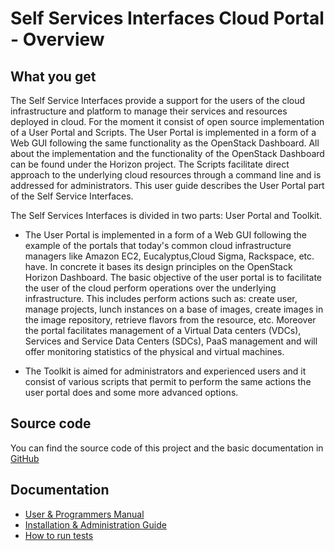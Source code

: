 # Self Services Interfaces Cloud Portal - Overview

## What you get

The Self Service Interfaces provide a support for the users of the cloud infrastructure and platform to manage their services and resources deployed in cloud. For the moment it consist of open source implementation of a User Portal and Scripts. The User Portal is implemented in a form of a Web GUI following the same functionality as the OpenStack Dashboard. All about the implementation and the functionality of the OpenStack Dashboard can be found under the Horizon project. The Scripts facilitate direct approach to the underlying cloud resources through a command line and is addressed for administrators. This user guide describes the User Portal part of the Self Service Interfaces.

The Self Services Interfaces is divided in two parts: User Portal and Toolkit.

- The User Portal is implemented in a form of a Web GUI following the example of the portals that today's common cloud infrastructure managers like Amazon EC2, Eucalyptus,Cloud Sigma, Rackspace, etc. have. In concrete it bases its design principles on the OpenStack Horizon Dashboard. The basic objective of the user portal is to facilitate the user of the cloud perform operations over the underlying infrastructure. This includes perform actions such as: create user, manage projects, lunch instances on a base of images, create images in the image repository, retrieve flavors from the resource, etc. Moreover the portal facilitates management of a Virtual Data centers (VDCs), Services and Service Data Centers (SDCs), PaaS management and will offer monitoring statistics of the physical and virtual machines.

- The Toolkit is aimed for administrators and experienced users and it consist of various scripts that permit to perform the same actions the user portal does and some more advanced options.

## Source code

You can find the source code of this project and the basic documentation in [GitHub](https://github.com/ging/fi-ware-cloud-portal)

## Documentation  

  - [User & Programmers Manual](user_guide.md)
  - [Installation & Administration Guide](admin_guide.md)
  - [How to run tests](admin_guide.md#end-to-end-testing)